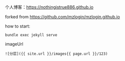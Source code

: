 个人博客：<https://nothingistrue886.github.io>

forked from <https://github.com/mzlogin/mzlogin.github.io>

how to start:
```
bundle exec jekyll serve
```

imageUrl
```
![分层]({{ site.url }}/images{{ page.url }}/123)
```